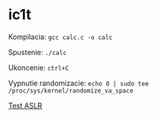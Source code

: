 # ic1t
Kompilacia: `gcc calc.c -o calc`

Spustenie: `./calc`

Ukoncenie: `ctrl+C`

Vypnutie randomizacie: `echo 0 | sudo tee /proc/sys/kernel/randomize_va_space`

[Test ASLR](https://craftware.xyz/tips/Test-ASLR.html?fbclid=IwAR1bJqJrU55sMUwb3rJS7YqbS5lnw-wDKjr4szvQNdfhg5ncE-w7PilbxLo)
